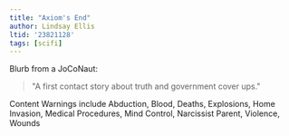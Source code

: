 ```yaml
---
title: "Axiom's End"
author: Lindsay Ellis
ltid: '23821128'
tags: [scifi]
---
```


Blurb from a JoCoNaut:

> "A first contact story about truth and government cover ups."

Content Warnings include Abduction, Blood, Deaths, Explosions, Home Invasion,
Medical Procedures, Mind Control, Narcissist Parent, Violence, Wounds

